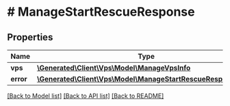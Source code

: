 # # ManageStartRescueResponse

## Properties

Name | Type | Description | Notes
------------ | ------------- | ------------- | -------------
**vps** | [**\Generated\Client\Vps\Model\ManageVpsInfo**](ManageVpsInfo.md) |  | [optional]
**error** | [**\Generated\Client\Vps\Model\ManageStartRescueResponseError**](ManageStartRescueResponseError.md) |  | [optional]

[[Back to Model list]](../../README.md#models) [[Back to API list]](../../README.md#endpoints) [[Back to README]](../../README.md)
